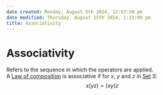 ```yaml
---  
date created: Monday, August 5th 2024, 12:53:50 pm  
date modified: Thursday, August 15th 2024, 1:15:09 pm  
title: Associativity  
---  
```

# Associativity  
Refers to the sequence in which the operators are applied.  
A [Law of composition](./Law20of20composition.md) is associative if for $x$, $y$ and $z$ in [Set](./Sets/Set.md) $S$:  
$$x(yz)=(xy)z$$